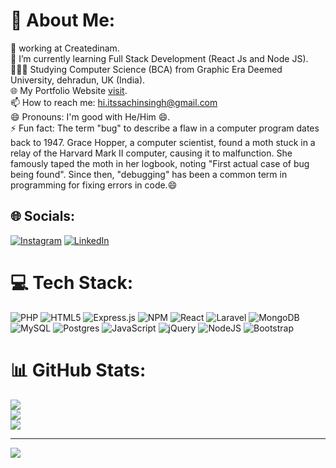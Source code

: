 # 💫 About Me:
🔭 working at Createdinam.<br>🌱 I’m currently learning Full Stack Development (React Js and Node JS).<br>👩🏻‍🎓 Studying Computer Science (BCA) from Graphic Era Deemed University, dehradun, UK (India).<br>🌐 My Portfolio Website <a href="www.google.com">visit</a>.<br>📫 How to reach me: hi.itssachinsingh@gmail.com<br>😄 Pronouns: I'm good with He/Him 😄.<br>⚡ Fun fact: The term "bug" to describe a flaw in a computer program dates back to 1947. Grace Hopper, a computer scientist, found a moth stuck in a relay of the Harvard Mark II computer, causing it to malfunction. She famously taped the moth in her logbook, noting "First actual case of bug being found". Since then, "debugging" has been a common term in programming for fixing errors in code.😄


## 🌐 Socials:
[![Instagram](https://img.shields.io/badge/Instagram-%23E4405F.svg?logo=Instagram&logoColor=white)](https://instagram.com/theprodev_) [![LinkedIn](https://img.shields.io/badge/LinkedIn-%230077B5.svg?logo=linkedin&logoColor=white)](https://linkedin.com/in/sachinsingh--) 

# 💻 Tech Stack:
![PHP](https://img.shields.io/badge/php-%23777BB4.svg?style=for-the-badge&logo=php&logoColor=white) ![HTML5](https://img.shields.io/badge/html5-%23E34F26.svg?style=for-the-badge&logo=html5&logoColor=white) ![Express.js](https://img.shields.io/badge/express.js-%23404d59.svg?style=for-the-badge&logo=express&logoColor=%2361DAFB) ![NPM](https://img.shields.io/badge/NPM-%23CB3837.svg?style=for-the-badge&logo=npm&logoColor=white) ![React](https://img.shields.io/badge/react-%2320232a.svg?style=for-the-badge&logo=react&logoColor=%2361DAFB) ![Laravel](https://img.shields.io/badge/laravel-%23FF2D20.svg?style=for-the-badge&logo=laravel&logoColor=white) ![MongoDB](https://img.shields.io/badge/MongoDB-%234ea94b.svg?style=for-the-badge&logo=mongodb&logoColor=white) ![MySQL](https://img.shields.io/badge/mysql-%2300000f.svg?style=for-the-badge&logo=mysql&logoColor=white) ![Postgres](https://img.shields.io/badge/postgres-%23316192.svg?style=for-the-badge&logo=postgresql&logoColor=white) ![JavaScript](https://img.shields.io/badge/javascript-%23323330.svg?style=for-the-badge&logo=javascript&logoColor=%23F7DF1E) ![jQuery](https://img.shields.io/badge/jquery-%230769AD.svg?style=for-the-badge&logo=jquery&logoColor=white) ![NodeJS](https://img.shields.io/badge/node.js-6DA55F?style=for-the-badge&logo=node.js&logoColor=white) ![Bootstrap](https://img.shields.io/badge/bootstrap-%238511FA.svg?style=for-the-badge&logo=bootstrap&logoColor=white)
# 📊 GitHub Stats:
![](https://github-readme-stats.vercel.app/api?username=itssachinsingh&theme=dark&hide_border=false&include_all_commits=false&count_private=false)<br/>
![](https://github-readme-streak-stats.herokuapp.com/?user=itssachinsingh&theme=dark&hide_border=false)<br/>
![](https://github-readme-stats.vercel.app/api/top-langs/?username=itssachinsingh&theme=dark&hide_border=false&include_all_commits=false&count_private=false&layout=compact)

---
[![](https://visitcount.itsvg.in/api?id=itssachinsingh&icon=0&color=0)](https://visitcount.itsvg.in)

<!-- Proudly created with GPRM ( https://gprm.itsvg.in ) -->

